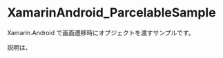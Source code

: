 XamarinAndroid_ParcelableSample
===============================

Xamarin.Android で画面遷移時にオブジェクトを渡すサンプルです。

説明は、 
